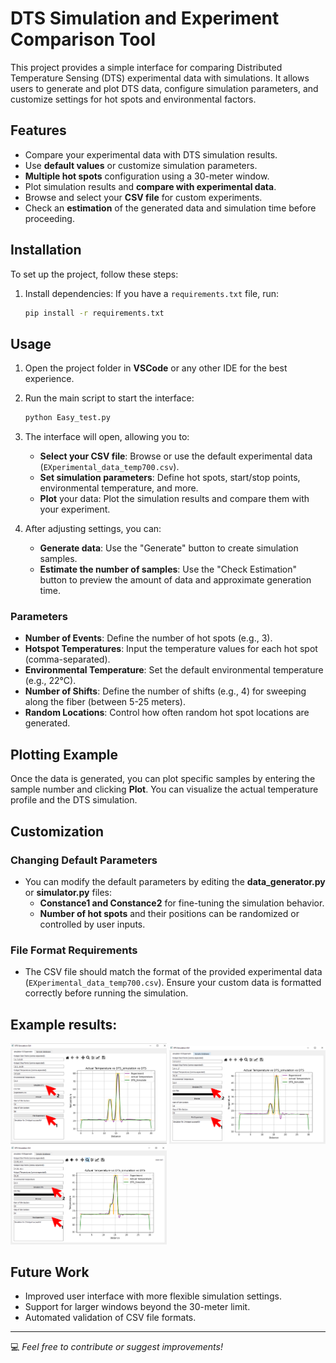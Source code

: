 
# DTS Simulation and Experiment Comparison Tool

This project provides a simple interface for comparing Distributed Temperature Sensing (DTS) experimental data with simulations. It allows users to generate and plot DTS data, configure simulation parameters, and customize settings for hot spots and environmental factors.

## Features

- Compare your experimental data with DTS simulation results.
- Use **default values** or customize simulation parameters.
- **Multiple hot spots** configuration using a 30-meter window.
- Plot simulation results and **compare with experimental data**.
- Browse and select your **CSV file** for custom experiments.
- Check an **estimation** of the generated data and simulation time before proceeding.

## Installation

To set up the project, follow these steps:

1. Install dependencies:
   If you have a `requirements.txt` file, run:
   ```bash
   pip install -r requirements.txt
   ```


## Usage

1. Open the project folder in **VSCode** or any other IDE for the best experience.
   
2. Run the main script to start the interface:
   ```bash
   python Easy_test.py
   ```

3. The interface will open, allowing you to:
   - **Select your CSV file**: Browse or use the default experimental data (`EXperimental_data_temp700.csv`).
   - **Set simulation parameters**: Define hot spots, start/stop points, environmental temperature, and more.
   - **Plot** your data: Plot the simulation results and compare them with your experiment.

4. After adjusting settings, you can:
   - **Generate data**: Use the "Generate" button to create simulation samples.
   - **Estimate the number of samples**: Use the "Check Estimation" button to preview the amount of data and approximate generation time.

### Parameters

- **Number of Events**: Define the number of hot spots (e.g., 3).
- **Hotspot Temperatures**: Input the temperature values for each hot spot (comma-separated).
- **Environmental Temperature**: Set the default environmental temperature (e.g., 22°C).
- **Number of Shifts**: Define the number of shifts (e.g., 4) for sweeping along the fiber (between 5-25 meters).
- **Random Locations**: Control how often random hot spot locations are generated.

## Plotting Example

Once the data is generated, you can plot specific samples by entering the sample number and clicking **Plot**. You can visualize the actual temperature profile and the DTS simulation.

## Customization

### Changing Default Parameters
- You can modify the default parameters by editing the **data_generator.py** or **simulator.py** files:
   - **Constance1 and Constance2** for fine-tuning the simulation behavior.
   - **Number of hot spots** and their positions can be randomized or controlled by user inputs.

### File Format Requirements
- The CSV file should match the format of the provided experimental data (`EXperimental_data_temp700.csv`). Ensure your custom data is formatted correctly before running the simulation.


## Example results:

<img src="https://github.com/ErfanDejband/DTS_Simulation/blob/main/Images/Img1.png" alt="Img1" width="250" /> <img src="https://github.com/ErfanDejband/DTS_Simulation/blob/main/Images/Img2.png" alt="Img2" width="250" /> 
<img src="https://github.com/ErfanDejband/DTS_Simulation/blob/main/Images/Img3.png" alt="Img3" width="250" />

## Future Work
- Improved user interface with more flexible simulation settings.
- Support for larger windows beyond the 30-meter limit.
- Automated validation of CSV file formats.

---

💻 *Feel free to contribute or suggest improvements!*



